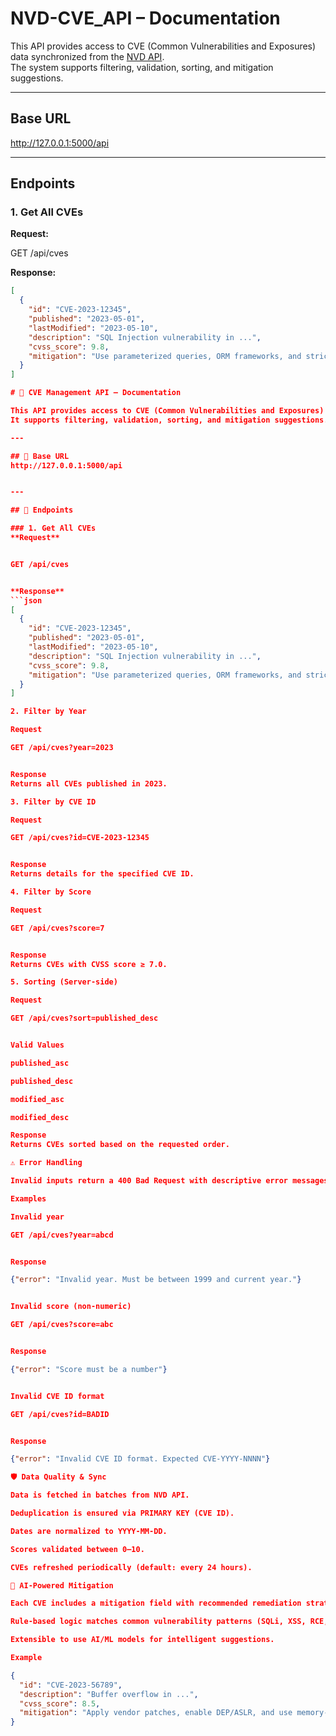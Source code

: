 # NVD-CVE_API – Documentation

This API provides access to CVE (Common Vulnerabilities and Exposures) data synchronized from the [NVD API](https://nvd.nist.gov/developers).  
The system supports filtering, validation, sorting, and mitigation suggestions.

---

## Base URL

http://127.0.0.1:5000/api


---

## Endpoints

### 1. Get All CVEs
**Request:**

GET /api/cves

**Response:**

```json
[
  {
    "id": "CVE-2023-12345",
    "published": "2023-05-01",
    "lastModified": "2023-05-10",
    "description": "SQL Injection vulnerability in ...",
    "cvss_score": 9.8,
    "mitigation": "Use parameterized queries, ORM frameworks, and strict input validation."
  }
]

# 📌 CVE Management API – Documentation

This API provides access to CVE (Common Vulnerabilities and Exposures) data synchronized from the [NVD API](https://nvd.nist.gov/developers).  
It supports filtering, validation, sorting, and mitigation suggestions.

---

## 🔑 Base URL
http://127.0.0.1:5000/api


---

## 📂 Endpoints

### 1. Get All CVEs
**Request**


GET /api/cves


**Response**
```json
[
  {
    "id": "CVE-2023-12345",
    "published": "2023-05-01",
    "lastModified": "2023-05-10",
    "description": "SQL Injection vulnerability in ...",
    "cvss_score": 9.8,
    "mitigation": "Use parameterized queries, ORM frameworks, and strict input validation."
  }
]

2. Filter by Year

Request

GET /api/cves?year=2023


Response
Returns all CVEs published in 2023.

3. Filter by CVE ID

Request

GET /api/cves?id=CVE-2023-12345


Response
Returns details for the specified CVE ID.

4. Filter by Score

Request

GET /api/cves?score=7


Response
Returns CVEs with CVSS score ≥ 7.0.

5. Sorting (Server-side)

Request

GET /api/cves?sort=published_desc


Valid Values

published_asc

published_desc

modified_asc

modified_desc

Response
Returns CVEs sorted based on the requested order.

⚠️ Error Handling

Invalid inputs return a 400 Bad Request with descriptive error messages.

Examples

Invalid year

GET /api/cves?year=abcd


Response

{"error": "Invalid year. Must be between 1999 and current year."}


Invalid score (non-numeric)

GET /api/cves?score=abc


Response

{"error": "Score must be a number"}


Invalid CVE ID format

GET /api/cves?id=BADID


Response

{"error": "Invalid CVE ID format. Expected CVE-YYYY-NNNN"}

🛡️ Data Quality & Sync

Data is fetched in batches from NVD API.

Deduplication is ensured via PRIMARY KEY (CVE ID).

Dates are normalized to YYYY-MM-DD.

Scores validated between 0–10.

CVEs refreshed periodically (default: every 24 hours).

🔮 AI-Powered Mitigation

Each CVE includes a mitigation field with recommended remediation strategies.

Rule-based logic matches common vulnerability patterns (SQLi, XSS, RCE, etc).

Extensible to use AI/ML models for intelligent suggestions.

Example

{
  "id": "CVE-2023-56789",
  "description": "Buffer overflow in ...",
  "cvss_score": 8.5,
  "mitigation": "Apply vendor patches, enable DEP/ASLR, and use memory-safe libraries."
}
